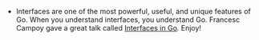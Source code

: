 - Interfaces are one of the most powerful, useful, and unique features of Go. When you understand interfaces, you understand Go. Francesc Campoy gave a great talk called [Interfaces in Go](https://www.youtube.com/watch?v=PfQFjOwGGks). Enjoy!

